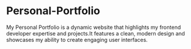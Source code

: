 # Personal-Portfolio
My Personal Portfolio is a dynamic website that highlights my frontend developer expertise and projects.It features a clean, modern design and showcases my ability to create engaging user interfaces.
